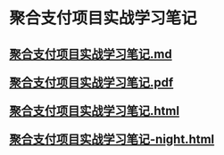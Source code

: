 # 聚合支付项目实战学习笔记


<h2>

[聚合支付项目实战学习笔记.md](聚合支付项目实战学习笔记.md)

[聚合支付项目实战学习笔记.pdf](聚合支付项目实战学习笔记.pdf)

[聚合支付项目实战学习笔记.html](聚合支付项目实战学习笔记.html)

[聚合支付项目实战学习笔记-night.html](聚合支付项目实战学习笔记-night.html)


</h2>
